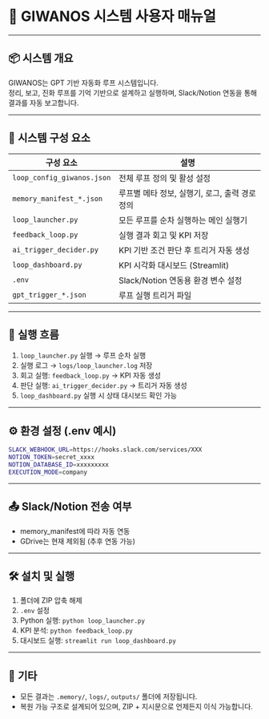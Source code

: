 # 🧠 GIWANOS 시스템 사용자 매뉴얼

---

## 📦 시스템 개요

GIWANOS는 GPT 기반 자동화 루프 시스템입니다.  
정리, 보고, 진화 루프를 기억 기반으로 설계하고 실행하며, Slack/Notion 연동을 통해 결과를 자동 보고합니다.

---

## 🧩 시스템 구성 요소

| 구성 요소 | 설명 |
|-----------|------|
| `loop_config_giwanos.json` | 전체 루프 정의 및 활성 설정 |
| `memory_manifest_*.json` | 루프별 메타 정보, 실행기, 로그, 출력 경로 정의 |
| `loop_launcher.py` | 모든 루프를 순차 실행하는 메인 실행기 |
| `feedback_loop.py` | 실행 결과 회고 및 KPI 저장 |
| `ai_trigger_decider.py` | KPI 기반 조건 판단 후 트리거 자동 생성 |
| `loop_dashboard.py` | KPI 시각화 대시보드 (Streamlit) |
| `.env` | Slack/Notion 연동용 환경 변수 설정 |
| `gpt_trigger_*.json` | 루프 실행 트리거 파일 |

---

## 🧠 실행 흐름

1. `loop_launcher.py` 실행 → 루프 순차 실행  
2. 실행 로그 → `logs/loop_launcher.log` 저장  
3. 회고 실행: `feedback_loop.py` → KPI 자동 생성  
4. 판단 실행: `ai_trigger_decider.py` → 트리거 자동 생성  
5. `loop_dashboard.py` 실행 시 상태 대시보드 확인 가능

---

## ⚙️ 환경 설정 (.env 예시)

```bash
SLACK_WEBHOOK_URL=https://hooks.slack.com/services/XXX
NOTION_TOKEN=secret_xxxx
NOTION_DATABASE_ID=xxxxxxxxx
EXECUTION_MODE=company
```

---

## 📤 Slack/Notion 전송 여부

- memory_manifest에 따라 자동 연동
- GDrive는 현재 제외됨 (추후 연동 가능)

---

## 🛠️ 설치 및 실행

1. 폴더에 ZIP 압축 해제
2. `.env` 설정
3. Python 실행: `python loop_launcher.py`
4. KPI 분석: `python feedback_loop.py`
5. 대시보드 실행: `streamlit run loop_dashboard.py`

---

## 📁 기타

- 모든 결과는 `.memory/`, `logs/`, `outputs/` 폴더에 저장됩니다.
- 복원 가능 구조로 설계되어 있으며, ZIP + 지시문으로 언제든지 이식 가능합니다.